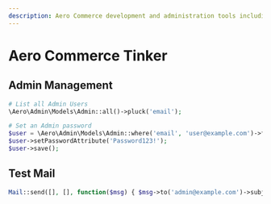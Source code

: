 ```yaml
---
description: Aero Commerce development and administration tools including tinker console commands and management utilities.
---
```

# Aero Commerce Tinker

## Admin Management

```php
# List all Admin Users
\Aero\Admin\Models\Admin::all()->pluck('email');

# Set an Admin password
$user = \Aero\Admin\Models\Admin::where('email', 'user@example.com')->firstOrFail();
$user->setPasswordAttribute('Password123!');
$user->save();
```

## Test Mail
```php
Mail::send([], [], function($msg) { $msg->to('admin@example.com')->subject('Test Mail')->setBody('test mail'); });
```
